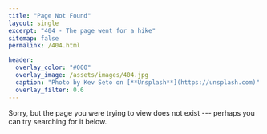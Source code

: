 ```yaml
---
title: "Page Not Found"
layout: single
excerpt: "404 - The page went for a hike"
sitemap: false
permalink: /404.html

header:
  overlay_color: "#000"
  overlay_image: /assets/images/404.jpg
  caption: "Photo by Kev Seto on [**Unsplash**](https://unsplash.com)"
  overlay_filter: 0.6
---
```


Sorry, but the page you were trying to view does not exist --- perhaps you can try searching for it below.

<script type="text/javascript">
  var GOOG_FIXURL_LANG = 'en';
  var GOOG_FIXURL_SITE = '{{ site.url }}'
</script>
<script type="text/javascript"
  src="//linkhelp.clients.google.com/tbproxy/lh/wm/fixurl.js">
</script>
